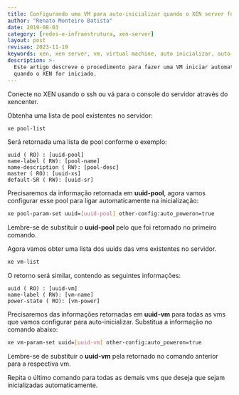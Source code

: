 ```yaml
---
title: Configurando uma VM para auto-inicializar quando o XEN server for iniciado
author: "Renato Monteiro Batista"
date: 2019-08-03
category: [redes-e-infraestrutura, xen-server]
layout: post
revisao: 2023-11-19
keywords: xen, xen server, vm, virtual machine, auto inicializar, auto poweron, configurar vm, ligar, automaticamente, máquina virtual, vm xen
description: >-
  Este artigo descreve o procedimento para fazer uma VM iniciar automaticamente
  quando o XEN for iniciado.
---
```


Conecte no XEN usando o ssh ou vá para o console do servidor através do xencenter.

Obtenha uma lista de pool existentes no servidor:

```bash
xe pool-list
```

Será retornada uma lista de pool conforme o exemplo:

```text
uuid ( RO) : [uuid-pool]
name-label ( RW): [pool-name]
name-description ( RW): [pool-desc]
master ( RO): [uuid-xs]
default-SR ( RW): [uuid-sr]
```

Precisaremos da informação retornada em **uuid-pool**, agora vamos configurar esse pool para ligar automaticamente na inicialização:

```bash
xe pool-param-set uuid=[uuid-pool] other-config:auto_poweron=true
```

Lembre-se de substituir o **uuid-pool** pelo que foi retornado no primeiro comando.

Agora vamos obter uma lista dos uuids das vms existentes no servidor.

```bash
xe vm-list
```

O retorno será similar, contendo as seguintes informações:

```text
uuid ( RO) : [uuid-vm]
name-label ( RW): [vm-name]
power-state ( RO): [vm-power]
```

Precisaremos das informações retornadas em **uuid-vm** para todas as vms que vamos configurar para auto-inicializar. Substitua a informação no comando abaixo:

```bash
xe vm-param-set uuid=[uuid-vm] other-config:auto_poweron=true
```

Lembre-se de substituir o **uuid-vm** pela retornado no comando anterior para a respectiva vm.

Repita o último comando para todas as demais vms que deseja que sejam inicializadas automaticamente.
